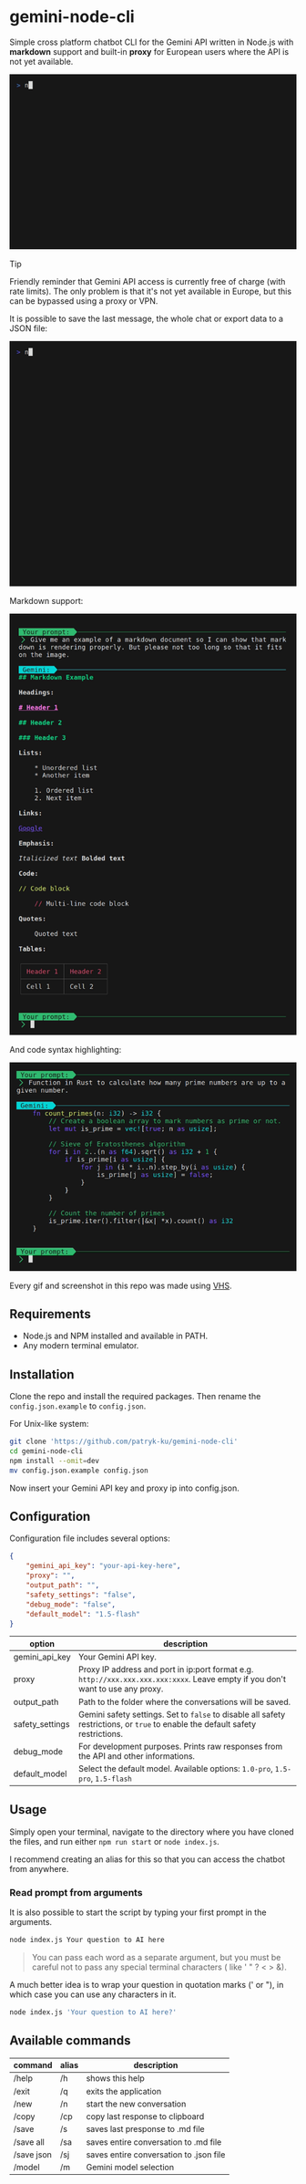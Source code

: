 # gemini-node-cli

Simple cross platform chatbot CLI for the Gemini API written in Node.js with **markdown** support and built-in **proxy** for European users where the API is not yet available.

![chat](/assets/chat.gif)

> [!TIP]
> Friendly reminder that Gemini API access is currently free of charge (with rate limits). The only problem is that it's not yet available in Europe, but this can be bypassed using a proxy or VPN.

It is possible to save the last message, the whole chat or export data to a JSON file:

![demo](/assets/demo.gif)

Markdown support:

![markdown](/assets/markdown.png)

And code syntax highlighting:

![code](/assets/code.png)

Every gif and screenshot in this repo was made using [VHS](https://github.com/charmbracelet/vhs).

## Requirements

- Node.js and NPM installed and available in PATH.
- Any modern terminal emulator.

## Installation

Clone the repo and install the required packages. Then rename the `config.json.example` to `config.json`.

For Unix-like system:

```sh
git clone 'https://github.com/patryk-ku/gemini-node-cli'
cd gemini-node-cli
npm install --omit=dev
mv config.json.example config.json
```

Now insert your Gemini API key and proxy ip into config.json.

## Configuration

Configuration file includes several options:

```json
{
	"gemini_api_key": "your-api-key-here",
	"proxy": "",
	"output_path": "",
	"safety_settings": "false",
	"debug_mode": "false",
	"default_model": "1.5-flash"
}
```

| option | description |
| --- | --- |
| gemini_api_key | Your Gemini API key.  |
| proxy | Proxy IP address and port in ip:port format e.g. `http://xxx.xxx.xxx.xxx:xxxx`. Leave empty if you don't want to use any proxy. |
| output_path | Path to the folder where the conversations will be saved. |
| safety_settings | Gemini safety settings. Set to `false` to disable all safety restrictions, or `true` to enable the default safety restrictions. |
| debug_mode | For development purposes. Prints raw responses from the API and other informations. |
| default_model | Select the default model. Available options: `1.0-pro`, `1.5-pro`, `1.5-flash` |

## Usage

Simply open your terminal, navigate to the directory where you have cloned the files, and run either `npm run start` or `node index.js`.

I recommend creating an alias for this so that you can access the chatbot from anywhere.

### Read prompt from arguments

It is also possible to start the script by typing your first prompt in the arguments.

```sh
node index.js Your question to AI here
```

> You can pass each word as a separate argument, but you must be careful not to pass any special terminal characters ( like ' " ? < > &).

A much better idea is to wrap your question in quotation marks (' or "), in which case you can use any characters in it.

```sh
node index.js 'Your question to AI here?'
```

## Available commands

| command | alias | description |
|---|---|---|
| /help | /h | shows this help |
| /exit | /q | exits the application |
| /new | /n | start the new conversation |
| /copy | /cp | copy last response to clipboard |
| /save | /s | saves last presponse to .md file |
| /save all | /sa | saves entire conversation to .md file |
| /save json | /sj | saves entire conversation to .json file |
| /model | /m | Gemini model selection |
